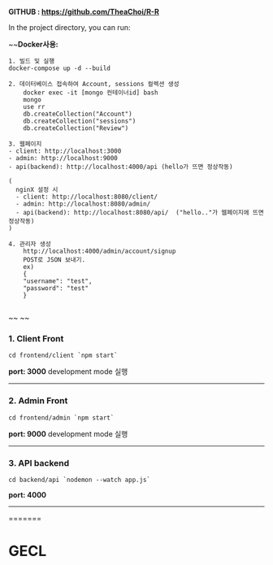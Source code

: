 **GITHUB :  https://github.com/TheaChoi/R-R**

In the project directory, you can run:

~~**Docker사용:**
```
1. 빌드 및 실행
docker-compose up -d --build

2. 데이터베이스 접속하여 Account, sessions 컬렉션 생성
    docker exec -it [mongo 컨테이너id] bash
    mongo
    use rr
    db.createCollection("Account")
    db.createCollection("sessions")
    db.createCollection("Review")

3. 웹페이지
- client: http://localhost:3000
- admin: http://localhost:9000
- api(backend): http://localhost:4000/api (hello가 뜨면 정상작동)

(
  nginX 설정 시
  - client: http://localhost:8080/client/
  - admin: http://localhost:8080/admin/
  - api(backend): http://localhost:8080/api/  ("hello.."가 웹페이지에 뜨면 정상작동)
)

4. 관리자 생성
    http://localhost:4000/admin/account/signup   
    POST로 JSON 보내기.
    ex)
    {
    "username": "test",
    "password": "test"
    }
    

```
~~
~~
### 1. Client Front 
```
cd frontend/client `npm start`
```
**port: 3000**
development mode 실행 
***
### 2. Admin Front 
```
cd frontend/admin `npm start`
```
**port: 9000**
development mode 실행 
***
### 3. API backend 
```
cd backend/api `nodemon --watch app.js`
```
**port: 4000**
***

=======
# GECL

